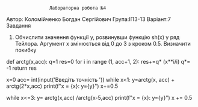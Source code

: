                     Лабораторна робота №4     

Автор: Коломійченко Богдан Сергійович
Група:ІПЗ-13
Варіант:7
                                                      Завдання
1.	Обчислити значення функції у, розвинувши функцію sh(x) у ряд Тейлора. Аргумент х змінюється від 0 до 3 з кроком 0.5. Визначити похибку 

def arctg(x,acc):
    q=1
    res=0
    for i in range (1, acc+1, 2):
        res+=q* (x**i/i)
        q*= -1
    return res

x=0
acc=  int(input('Введіть точність '))
while x<1:
    y=arctg(x, acc) + arctg(2*x,acc)
    print(f"x = {x}: y={y}")
    x+=0.5

while x<=3:
    y= arctg(x,acc) /arctg(x-5,acc)
    print(f"x = {x}: y={y}")
    x += 0.5
